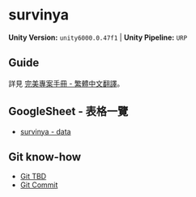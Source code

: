 # survinya

**Unity Version:** `unity6000.0.47f1` | **Unity Pipeline:** `URP`

## Guide

詳見 [完美專案手冊 - 繁體中文翻譯](Documents/完美專案手冊%20-%20繁體中文翻譯.md)。

## GoogleSheet - 表格一覽

- [survinya - data](https://docs.google.com/spreadsheets/d/1LuS9OCroY42y2enP5JpXa-I02GWkjbJIG9XXzQe1IxA/edit?usp=sharing)

## Git know-how

- [Git TBD](Documents/Git%20TBD.md)
- [Git Commit](Documents/Git%20Commit.md)
